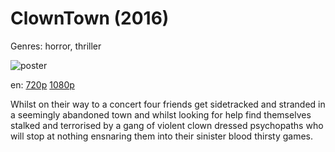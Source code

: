 # ClownTown (2016)

Genres: horror, thriller

![poster](http://image.tmdb.org/t/p/w500/cpOFmB6CGpS1J3B52rVd6mMgzo1.jpg)

en:
  [720p](magnet:?xt=urn:btih:5415FB3E8DFAA17DE074797673F80168BE457D84&tr=udp://glotorrents.pw:6969/announce&tr=udp://tracker.opentrackr.org:1337/announce&tr=udp://torrent.gresille.org:80/announce&tr=udp://tracker.openbittorrent.com:80&tr=udp://tracker.coppersurfer.tk:6969&tr=udp://tracker.leechers-paradise.org:6969&tr=udp://p4p.arenabg.ch:1337&tr=udp://tracker.internetwarriors.net:1337)
  [1080p](magnet:?xt=urn:btih:E88D160F81B11CA0DB9BE7C990361C937B7B0FC0&tr=udp://glotorrents.pw:6969/announce&tr=udp://tracker.opentrackr.org:1337/announce&tr=udp://torrent.gresille.org:80/announce&tr=udp://tracker.openbittorrent.com:80&tr=udp://tracker.coppersurfer.tk:6969&tr=udp://tracker.leechers-paradise.org:6969&tr=udp://p4p.arenabg.ch:1337&tr=udp://tracker.internetwarriors.net:1337)
  


Whilst on their way to a concert four friends get sidetracked and stranded in a seemingly abandoned town and whilst looking for help find themselves stalked and terrorised by a gang of violent clown dressed psychopaths who will stop at nothing ensnaring them into their sinister blood thirsty games.